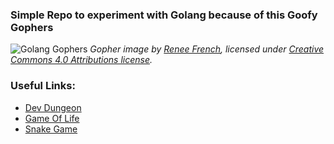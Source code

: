 ### Simple Repo to experiment with Golang because of this Goofy Gophers

![Golang Gophers](https://golang.org/doc/gopher/fiveyears.jpg)
*Gopher image by [Renee French][rf], licensed under [Creative Commons 4.0 Attributions license][cc4-by].*

### Useful Links:
* [Dev Dungeon](https://www.devdungeon.com/)
* [Game Of Life](https://go.dev)
* [Snake Game](https://betterprogramming.pub/build-a-snake-game-using-in-go-b4186e21d011)


[rf]: https://reneefrench.blogspot.com/
[cc4-by]: https://creativecommons.org/licenses/by/4.0/